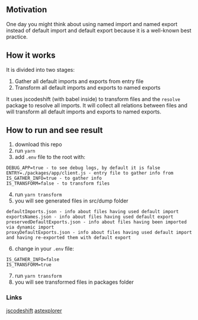 ## Motivation
One day you might think about using named import and named export instead of default import and default export because it is a well-known best practice.

## How it works
It is divided into two stages:
1. Gather all default imports and exports from entry file
2. Transform all default imports and exports to named exports

It uses jscodeshift (with babel inside) to transform files and the `resolve` package to resolve all imports. It will collect all relations between files and will transform all default imports and exports to named exports.

## How to run and see result
1. download this repo
2. run `yarn`
3. add `.env` file to the root with:
```
DEBUG_APP=true - to see debug logs, by default it is false
ENTRY=./packages/app/client.js - entry file to gather info from
IS_GATHER_INFO=true - to gather info
IS_TRANSFORM=false - to transform files
```
4. run `yarn transform`
5. you will see generated files in src/dump folder
```
defaultImports.json - info about files having used default import
exportsNames.json - info about files having used default export
preservedDefaultExports.json - info about files having been imported via dynamic import
proxyDefaultExports.json - info about files having used default import and having re-exported them with default export
```
6. change in your `.env` file:
```
IS_GATHER_INFO=false
IS_TRANSFORM=true
```
7. run `yarn transform`
8. you will see transformed files in packages folder


### Links
[jscodeshift](https://github.com/facebook/jscodeshift/wiki/jscodeshift-Documentation)
[astexplorer](https://astexplorer.net/)
